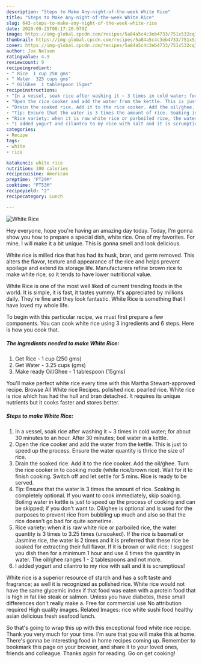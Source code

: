 ```yaml
---
description: "Steps to Make Any-night-of-the-week White Rice"
title: "Steps to Make Any-night-of-the-week White Rice"
slug: 643-steps-to-make-any-night-of-the-week-white-rice
date: 2020-09-25T08:17:20.970Z
image: https://img-global.cpcdn.com/recipes/5a84a5c4c3eb4733/751x532cq70/white-rice-recipe-main-photo.jpg
thumbnail: https://img-global.cpcdn.com/recipes/5a84a5c4c3eb4733/751x532cq70/white-rice-recipe-main-photo.jpg
cover: https://img-global.cpcdn.com/recipes/5a84a5c4c3eb4733/751x532cq70/white-rice-recipe-main-photo.jpg
author: Joe Nelson
ratingvalue: 4.9
reviewcount: 9
recipeingredient:
- " Rice  1 cup 250 gms"
- " Water  325 cups gms"
- " OilGhee  1 tablespoon 15gms"
recipeinstructions:
- "In a vessel, soak rice after washing it ~ 3 times in cold water; for about 30 minutes to an hour. After 30 minutes; boil water in a kettle."
- "Open the rice cooker and add the water from the kettle. This is just to speed up the process. Ensure the water quantity is thrice the size of rice."
- "Drain the soaked rice. Add it to the rice cooker. Add the oil/ghee. Turn the rice cooker in to cooking mode (white rice/brown rice). Wait for it to finish cooking. Switch off and let settle for 5 mins. Rice is ready to be served."
- "Tip: Ensure that the water is 3 times the amount of rice. Soaking is completely optional. If you want to cook immediately, skip soaking. Boiling water in kettle is just to speed up the process of cooking and can be skipped; if you don&#39;t want to. Oil/ghee is optional and is used for the purposes to prevent rice from bubbling up much and also so that the rice doesn&#39;t go bad for quite sometime."
- "Rice variety: when it is raw white rice or parboiled rice, the water quantity is 3 times to 3.25 times (unsoaked). If the rice is basmati or Jasmine rice, the water is 2 times and it is preferred that these rice be soaked for extracting their full flavor. If it is brown or wild rice; I suggest you dish then for a minimum 1 hour and use 4 times the quantity in water. The oil/ghee ranges 1 - 2 tablespoons and not more."
- "I added yogurt and cilantro to my rice with salt and it is scrumptious!"
categories:
- Recipe
tags:
- white
- rice

katakunci: white rice 
nutrition: 100 calories
recipecuisine: American
preptime: "PT29M"
cooktime: "PT53M"
recipeyield: "2"
recipecategory: Lunch

---
```



![White Rice](https://img-global.cpcdn.com/recipes/5a84a5c4c3eb4733/751x532cq70/white-rice-recipe-main-photo.jpg)

Hey everyone, hope you're having an amazing day today. Today, I'm gonna show you how to prepare a special dish, white rice. One of my favorites. For mine, I will make it a bit unique. This is gonna smell and look delicious.

White rice is milled rice that has had its husk, bran, and germ removed. This alters the flavor, texture and appearance of the rice and helps prevent spoilage and extend its storage life. Manufacturers refine brown rice to make white rice, so it tends to have lower nutritional value.

White Rice is one of the most well liked of current trending foods in the world. It is simple, it is fast, it tastes yummy. It's appreciated by millions daily. They're fine and they look fantastic. White Rice is something that I have loved my whole life.


To begin with this particular recipe, we must first prepare a few components. You can cook white rice using 3 ingredients and 6 steps. Here is how you cook that.

<!--inarticleads1-->

##### The ingredients needed to make White Rice:

1. Get  Rice - 1 cup (250 gms)
1. Get  Water - 3.25 cups (gms)
1. Make ready  Oil/Ghee - 1 tablespoon (15gms)


You&#39;ll make perfect white rice every time with this Martha Stewart-approved recipe. Browse All White rice Recipes. polished rice. pearled rice. White rice is rice which has had the hull and bran detached. It requires its unique nutrients but it cooks faster and stores better. 

<!--inarticleads2-->

##### Steps to make White Rice:

1. In a vessel, soak rice after washing it ~ 3 times in cold water; for about 30 minutes to an hour. After 30 minutes; boil water in a kettle.
1. Open the rice cooker and add the water from the kettle. This is just to speed up the process. Ensure the water quantity is thrice the size of rice.
1. Drain the soaked rice. Add it to the rice cooker. Add the oil/ghee. Turn the rice cooker in to cooking mode (white rice/brown rice). Wait for it to finish cooking. Switch off and let settle for 5 mins. Rice is ready to be served.
1. Tip: Ensure that the water is 3 times the amount of rice. Soaking is completely optional. If you want to cook immediately, skip soaking. Boiling water in kettle is just to speed up the process of cooking and can be skipped; if you don&#39;t want to. Oil/ghee is optional and is used for the purposes to prevent rice from bubbling up much and also so that the rice doesn&#39;t go bad for quite sometime.
1. Rice variety: when it is raw white rice or parboiled rice, the water quantity is 3 times to 3.25 times (unsoaked). If the rice is basmati or Jasmine rice, the water is 2 times and it is preferred that these rice be soaked for extracting their full flavor. If it is brown or wild rice; I suggest you dish then for a minimum 1 hour and use 4 times the quantity in water. The oil/ghee ranges 1 - 2 tablespoons and not more.
1. I added yogurt and cilantro to my rice with salt and it is scrumptious!


White rice is a superior resource of starch and has a soft taste and fragrance; as well it is recognized as polished rice. White rice would not have the same glycemic index if that food was eaten with a protein food that is high in fat like steak or salmon. Unless you have diabetes, these small differences don&#39;t really make a. Free for commercial use No attribution required High quality images. Related Images: rice white sushi food healthy asian delicious fresh seafood lunch. 

So that's going to wrap this up with this exceptional food white rice recipe. Thank you very much for your time. I'm sure that you will make this at home. There's gonna be interesting food in home recipes coming up. Remember to bookmark this page on your browser, and share it to your loved ones, friends and colleague. Thanks again for reading. Go on get cooking!

